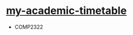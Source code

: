 [my-academic-timetable](https://dirkarnez.github.io/my-academic-timetable)
==========================================================================
- COMP2322
